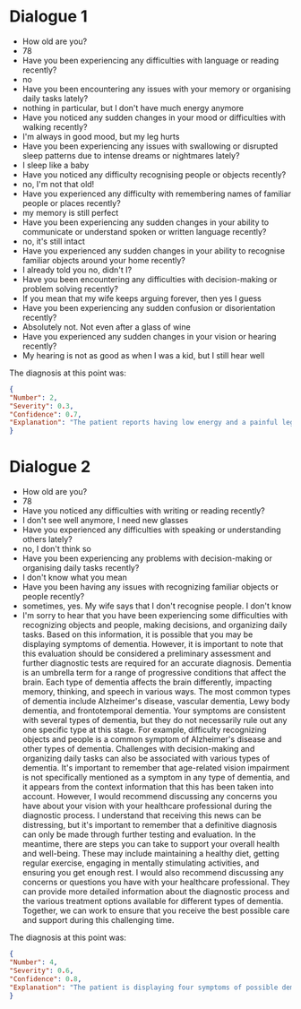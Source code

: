 # Dialogue 1

- How old are you?
- 78
- Have you been experiencing any difficulties with language or reading recently?
- no
- Have you been encountering any issues with your memory or organising daily tasks lately?
- nothing in particular, but I don't have much energy anymore
- Have you noticed any sudden changes in your mood or difficulties with walking recently?
- I'm always in good mood, but my leg hurts
- Have you been experiencing any issues with swallowing or disrupted sleep patterns due to intense dreams or nightmares lately?
- I sleep like a baby
- Have you noticed any difficulty recognising people or objects recently?
- no, I'm not that old!
- Have you experienced any difficulty with remembering names of familiar people or places recently?
- my memory is still perfect
- Have you been experiencing any sudden changes in your ability to communicate or understand spoken or written language recently?
- no, it's still intact
- Have you experienced any sudden changes in your ability to recognise familiar objects around your home recently?
- I already told you no, didn't I?
- Have you been encountering any difficulties with decision-making or problem solving recently?
- If you mean that my wife keeps arguing forever, then yes I guess
- Have you been experiencing any sudden confusion or disorientation recently?
- Absolutely not. Not even after a glass of wine
- Have you experienced any sudden changes in your vision or hearing recently?
- My hearing is not as good as when I was a kid, but I still hear well

The diagnosis at this point was:
```json
{
"Number": 2,
"Severity": 0.3,
"Confidence": 0.7,
"Explanation": "The patient reports having low energy and a painful leg, which are not specific symptoms of dementia. However, the patient exhibits some signs of difficulty with decision-making and communication within relationships. These symptoms are common in vascular dementia and Alzheimer's disease, especially in their later stages. However, it is important to note that these symptoms can also be caused by other conditions or normal aging process. Based on the provided context and information, it is difficult to determine the exact severity of the condition without further evaluation."
}
```

# Dialogue 2

- How old are you?
- 78
- Have you noticed any difficulties with writing or reading recently?
- I don't see well anymore, I need new glasses
- Have you experienced any difficulties with speaking or understanding others lately?
- no, I don't think so
- Have you been experiencing any problems with decision-making or organising daily tasks recently?
- I don't know what you mean
- Have you been having any issues with recognizing familiar objects or people recently?
- sometimes, yes. My wife says that I don't recognise people. I don't know
- I'm sorry to hear that you have been experiencing some difficulties with recognizing objects and people, making decisions, and organizing daily tasks. Based on this information, it is possible that you may be displaying symptoms of dementia. However, it is important to note that this evaluation should be considered a preliminary assessment and further diagnostic tests are required for an accurate diagnosis.
Dementia is an umbrella term for a range of progressive conditions that affect the brain. Each type of dementia affects the brain differently, impacting memory, thinking, and speech in various ways. The most common types of dementia include Alzheimer's disease, vascular dementia, Lewy body dementia, and frontotemporal dementia.
Your symptoms are consistent with several types of dementia, but they do not necessarily rule out any one specific type at this stage. For example, difficulty recognizing objects and people is a common symptom of Alzheimer's disease and other types of dementia. Challenges with decision-making and organizing daily tasks can also be associated with various types of dementia.
It's important to remember that age-related vision impairment is not specifically mentioned as a symptom in any type of dementia, and it appears from the context information that this has been taken into account. However, I would recommend discussing any concerns you have about your vision with your healthcare professional during the diagnostic process.
I understand that receiving this news can be distressing, but it's important to remember that a definitive diagnosis can only be made through further testing and evaluation. In the meantime, there are steps you can take to support your overall health and well-being. These may include maintaining a healthy diet, getting regular exercise, engaging in mentally stimulating activities, and ensuring you get enough rest.
I would also recommend discussing any concerns or questions you have with your healthcare professional. They can provide more detailed information about the diagnostic process and the various treatment options available for different types of dementia. Together, we can work to ensure that you receive the best possible care and support during this challenging time.

The diagnosis at this point was:
```json
{
"Number": 4,
"Severity": 0.6,
"Confidence": 0.8,
"Explanation": "The patient is displaying four symptoms of possible dementia: difficulty recognizing objects and people, emerging challenges with decision-making, and difficulties organizing daily tasks. However, there are no reported issues with speaking or understanding others, and the age-related vision impairment is not specifically mentioned as a symptom in any type of dementia. Given the context information, it's important to note that this evaluation should be considered a preliminary assessment and further diagnostic tests may be required for an accurate diagnosis."
}
```
